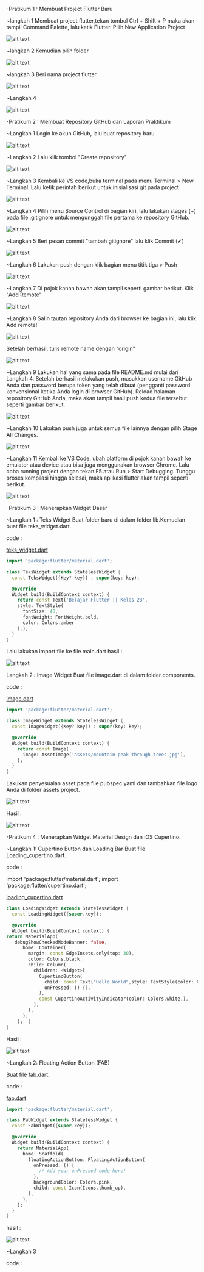 -Pratikum 1 : Membuat Project Flutter Baru

~langkah 1
Membuat project flutter,tekan tombol Ctrl + Shift + P maka akan tampil Command Palette, lalu ketik Flutter. Pilih New Application Project

![alt text](image.png) 


~langkah 2
Kemudian pilih folder

![alt text](image-1.png)

~langkah 3
Beri nama project flutter

![alt text](image-2.png)

~Langkah 4

![alt text](image-3.png)


-Pratikum 2 : Membuat Repository GitHub dan Laporan Praktikum

~Langkah 1
Login ke akun GitHub, lalu buat repository baru

![alt text](image-4.png)

~Langkah 2
Lalu klik tombol "Create repository" 

![alt text](image-5.png)

~Langkah 3
Kembali ke VS code,buka terminal pada menu Terminal > New Terminal. Lalu ketik perintah berikut untuk inisialisasi git pada project

![alt text](image-6.png)

~Langkah 4
Pilih menu Source Control di bagian kiri, lalu lakukan stages (+) pada file .gitignore untuk mengunggah file pertama ke repository GitHub.

![alt text](image-7.png)

~Langkah 5
Beri pesan commit "tambah gitignore" lalu klik Commit (✔)

![alt text](image-8.png)

~Langkah 6
Lakukan push dengan klik bagian menu titik tiga > Push

![alt text](image-9.png)

~Langkah 7
Di pojok kanan bawah akan tampil seperti gambar berikut. Klik "Add Remote"

![alt text](image-10.png)

~Langkah 8
Salin tautan repository Anda dari browser ke bagian ini, lalu klik Add remote!

![alt text](image-11.png)

Setelah berhasil, tulis remote name dengan "origin"

![alt text](image-12.png)

~Langkah 9
Lakukan hal yang sama pada file README.md mulai dari Langkah 4. Setelah berhasil melakukan push, masukkan username GitHub Anda dan password berupa token yang telah dibuat (pengganti password konvensional ketika Anda login di browser GitHub). Reload halaman repository GitHub Anda, maka akan tampil hasil push kedua file tersebut seperti gambar berikut.

![alt text](image-13.png)

~Langkah 10 
Lakukan push juga untuk semua file lainnya dengan pilih Stage All Changes.

![alt text](image-14.png)

~Langkah 11 
Kembali ke VS Code, ubah platform di pojok kanan bawah ke emulator atau device atau bisa juga menggunakan browser Chrome. Lalu coba running project  dengan tekan F5 atau Run > Start Debugging. Tunggu proses kompilasi hingga selesai, maka aplikasi flutter  akan tampil seperti berikut.

![alt text](image-15.png)


-Pratikum 3 : Menerapkan Widget Dasar

~Langkah 1 : Teks Widget
Buat folder baru di dalam folder lib.Kemudian buat file teks_widget.dart.

code : 

[teks_widget.dart](lib/components/teks.dart)

```dart
import 'package:flutter/material.dart';

class TeksWidget extends StatelessWidget {
  const TeksWidget({Key? key}) : super(key: key);

  @override
  Widget build(BuildContext context) {
    return const Text('Belajar Flutter || Kelas 2B',
    style: TextStyle(
      fontSize: 40,
      fontWeight: FontWeight.bold,
      color: Colors.amber
    ),);
  }
}
```
Lalu lakukan import file ke file main.dart
hasil : 

![alt text](image-16.png)

Langkah 2 : Image Widget
Buat  file image.dart di dalam folder components.


code  : 

[image.dart](lib/components/image.dart)

```dart
import 'package:flutter/material.dart';

class ImageWidget extends StatelessWidget {
  const ImageWidget({Key? key}) : super(key: key);

  @override
  Widget build(BuildContext context) {
    return const Image(
      image: AssetImage('assets/mountain-peak-through-trees.jpg'),
    );
  }
}
```


Lakukan penyesuaian asset pada file pubspec.yaml dan tambahkan file logo Anda di folder assets project.

![alt text](image-17.png)

Hasil : 

![alt text](image-18.png)

-Pratikum 4 : Menerapkan Widget Material Design dan iOS Cupertino.

~Langkah 1: Cupertino Button dan Loading Bar
Buat file Loading_cupertino.dart.

code : 

import 'package:flutter/material.dart';
import 'package:flutter/cupertino.dart';

[loading_cupertino.dart](lib/components/loading_cupertino.dart)

```dart
class LoadingWidget extends StatelessWidget {
  const LoadingWidget({super.key});

  @override
  Widget build(BuildContext context) {
return MaterialApp(
   debugShowCheckedModeBanner: false,   
      home: Container(
        margin: const EdgeInsets.only(top: 30),
        color: Colors.black,
        child: Column(
          children: <Widget>[
            CupertinoButton(
              child: const Text("Hello World",style: TextStyle(color: Colors.white),),
              onPressed: () {},
            ),
            const CupertinoActivityIndicator(color: Colors.white,),
          ],
        ),
      ),
    );  }
}
```

Hasil :

![alt text](image-19.png)

~Langkah 2: Floating Action Button (FAB)

Buat file fab.dart.

code :

[fab.dart](lib/components/fab.dart)

```dart
import 'package:flutter/material.dart';

class FabWidget extends StatelessWidget {
  const FabWidget({super.key});

  @override
  Widget build(BuildContext context) {
    return MaterialApp(
      home: Scaffold(
        floatingActionButton: FloatingActionButton(
          onPressed: () {
            // Add your onPressed code here!
          },
          backgroundColor: Colors.pink,
          child: const Icon(Icons.thumb_up),
        ),
      ),
    );
  }
}
```

hasil : 

![alt text](image-20.png)


~Langkah 3

code : 
